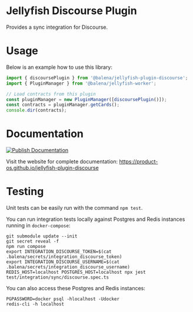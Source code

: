 # Jellyfish Discourse Plugin

Provides a sync integration for Discourse.

# Usage

Below is an example how to use this library:

```typescript
import { discoursePlugin } from '@balena/jellyfish-plugin-discourse';
import { PluginManager } from '@balena/jellyfish-worker';

// Load contracts from this plugin
const pluginManager = new PluginManager([discoursePlugin()]);
const contracts = pluginManager.getCards();
console.dir(contracts);
```

# Documentation

[![Publish Documentation](https://github.com/product-os/jellyfish-plugin-discourse/actions/workflows/publish-docs.yml/badge.svg)](https://github.com/product-os/jellyfish-plugin-discourse/actions/workflows/publish-docs.yml)

Visit the website for complete documentation: https://product-os.github.io/jellyfish-plugin-discourse

# Testing

Unit tests can be easily run with the command `npm test`.

You can run integration tests locally against Postgres and Redis instances running in `docker-compose`:
```
git submodule update --init
git secret reveal -f
npm run compose
export INTEGRATION_DISCOURSE_TOKEN=$(cat .balena/secrets/integration_discourse_token)
export INTEGRATION_DISCOURSE_USERNAME=$(cat .balena/secrets/integration_discourse_username)
REDIS_HOST=localhost POSTGRES_HOST=localhost npx jest test/integration/sync/discourse.spec.ts
```

You can also access these Postgres and Redis instances:
```
PGPASSWORD=docker psql -hlocalhost -Udocker
redis-cli -h localhost
```
